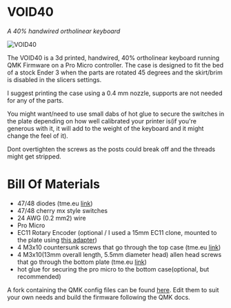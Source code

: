 # VOID40
*A 40% handwired ortholinear keyboard*

![VOID40](https://i.imgur.com/dhAZlNd.jpg)

The VOID40 is a 3d printed, handwired, 40% ortholinear keyboard running QMK Firmware on a Pro Micro controller. The case is designed to fit the bed of a stock Ender 3 when the parts are rotated 45 degrees and the skirt/brim is disabled in the slicers settings.

I suggest printing the case using a 0.4 mm nozzle, supports are not needed for any of the parts.

You might want/need to use small dabs of hot glue to secure the switches in the plate depending on how well calibrated your printer is(if you're generous with it, it will add to the weight of the keyboard and it might change the feel of it).

Dont overtighten the screws as the posts could break off and the threads might get stripped.


# Bill Of Materials

* 47/48 diodes (tme.eu [link](https://www.tme.eu/ro/en/details/1n4148-dio/tht-universal-diodes/diotec-semiconductor/1n4148/))
* 47/48 cherry mx style switches
* 24 AWG (0.2 mm2) wire
* Pro Micro
* EC11 Rotary Encoder (optional / I used a 15mm EC11 clone, mounted to the plate using [this adapter](https://www.thingiverse.com/thing:3770166))
* 4 M3x10 countersunk screws that go through the top case (tme.eu [link](https://www.tme.eu/ro/en/details/b3x10_bn661/bolts/bossard/1250752/))
* 4 M3x10(13mm overall length, 5.5mm diameter head) allen head screws that go through the bottom plate (tme.eu [link](https://www.tme.eu/ro/en/details/m3x10_d912-a2/bolts/kraftberg/))
* hot glue for securing the pro micro to the bottom case(optional, but recommended)

A fork containing the QMK config files can be found [here](https://github.com/victorlucachi/qmk_firmware/tree/master/keyboards/handwired/void40). Edit them to suit your own needs and build the firmware following the QMK docs.
